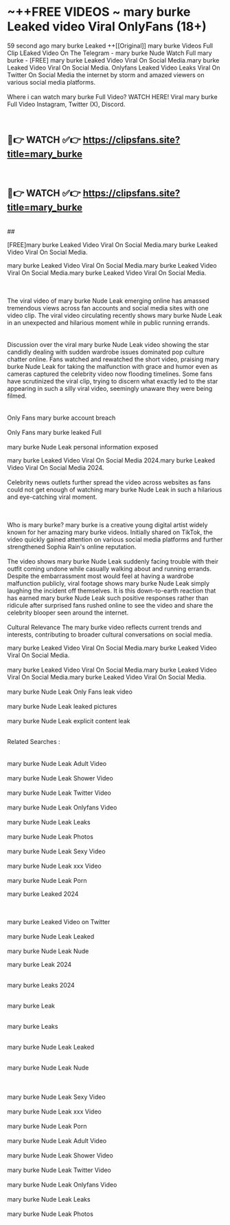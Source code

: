 # ~++FREE VIDEOS ~ mary burke Leaked video Viral OnlyFans (18+)<br>


59 second ago mary burke Leaked ++[[Original]] mary burke Videos Full Clip LEaked Video On The Telegram  - mary burke Nude  Watch Full mary burke - [FREE] mary burke Leaked Video Viral On Social Media.mary burke Leaked Video Viral On Social Media.   Onlyfans Leaked Video Leaks Viral On Twitter On Social Media the internet by storm and amazed viewers on various social media platforms. <br><br>
Where i can watch mary burke Full Video? WATCH HERE! Viral mary burke Full Video Instagram, Twitter (X), Discord. <br>


 <br>

##  🔴👉 WATCH ✅👉  <a href="https://clipsfans.site?title=mary_burke&ref=git">https://clipsfans.site?title=mary_burke</a> <br>
  <br>

##  🔴👉 WATCH ✅👉  <a href="https://clipsfans.site?title=mary_burke&ref=git">https://clipsfans.site?title=mary_burke</a> <br>
  <br>
  ##



[FREE]mary burke Leaked Video Viral On Social Media.mary burke Leaked Video Viral On Social Media. <br>

mary burke Leaked Video Viral On Social Media.mary burke Leaked Video Viral On Social Media.mary burke Leaked Video Viral On Social Media. <br>


  <br>

  <br>
The viral video of mary burke Nude Leak emerging online has amassed tremendous views across fan accounts and social media sites with one video clip. The viral video circulating recently shows mary burke Nude Leak in an unexpected and hilarious moment while in public running errands.<br>
<br>


<br>
Discussion over the viral mary burke Nude Leak video showing the star candidly dealing with sudden wardrobe issues dominated pop culture chatter online. Fans watched and rewatched the short video, praising mary burke Nude Leak for taking the malfunction with grace and humor even as cameras captured the celebrity video now flooding timelines. Some fans have scrutinized the viral clip, trying to discern what exactly led to the star appearing in such a silly viral video, seemingly unaware they were being filmed.<br>
<br>
<br> 
Only Fans mary burke account breach<br>
<br>
Only Fans mary burke leaked Full <br>
<br>
mary burke Nude Leak personal information exposed<br>

mary burke Leaked Video Viral On Social Media 2024.mary burke Leaked Video Viral On Social Media 2024. <br>
<br>
Celebrity news outlets further spread the video across websites as fans could not get enough of watching mary burke Nude Leak in such a hilarious and eye-catching viral moment.<br>
<br>

<br>
Who is mary burke? mary burke is a creative young digital artist widely known for her amazing mary burke videos. Initially shared on TikTok, the video quickly gained attention on various social media platforms and further strengthened Sophia Rain's online reputation.<br>
<br>
The video shows mary burke Nude Leak suddenly facing trouble with their outfit coming undone while casually walking about and running errands. Despite the embarrassment most would feel at having a wardrobe malfunction publicly, viral footage shows mary burke Nude Leak simply laughing the incident off themselves. It is this down-to-earth reaction that has earned mary burke Nude Leak such positive responses rather than ridicule after surprised fans rushed online to see the video and share the celebrity blooper seen around the internet.<br>
<br>
Cultural Relevance The mary burke video reflects current trends and interests, contributing to broader cultural conversations on social media.<br>

mary burke Leaked Video Viral On Social Media.mary burke Leaked Video Viral On Social Media.<br>
<br>
mary burke Leaked Video Viral On Social Media.mary burke Leaked Video Viral On Social Media.mary burke Leaked Video Viral On Social Media.<br>
<br>
mary burke Nude Leak Only Fans leak video<br>
<br>
mary burke Nude Leak leaked pictures<br>
<br>
mary burke Nude Leak explicit content leak<br>


<br>
Related Searches :<br>
<br>

<br>
mary burke Nude Leak Adult Video<br>
<br>
mary burke Nude Leak Shower Video<br>
<br>
mary burke Nude Leak Twitter Video<br>
<br>
mary burke Nude Leak Onlyfans Video<br>
<br>
mary burke Nude Leak Leaks<br>
<br>
mary burke Nude Leak Photos<br>

<br>
mary burke Nude Leak Sexy Video<br>
<br>
mary burke Nude Leak xxx Video<br>
<br>
mary burke Nude Leak Porn<br>

mary burke  Leaked 2024 <br> <br>
<br>

mary burke Leaked Video on Twitter <br>
<br>
mary burke Nude Leak Leaked<br>
<br>
mary burke Nude Leak Nude<br>


mary burke  Leak 2024 <br> <br>



mary burke  Leaks 2024 <br> <br>



 
mary burke  Leak<br> <br>



mary burke  Leaks<br> <br>


mary burke Nude Leak Leaked<br> <br>

mary burke Nude Leak Nude<br> <br>
<br> <br>
mary burke Nude Leak Sexy Video
<br> <br>
mary burke Nude Leak xxx Video
<br> <br>
mary burke Nude Leak Porn
<br> <br>
mary burke Nude Leak Adult Video
<br> <br>
mary burke Nude Leak Shower Video
<br> <br>
mary burke Nude Leak Twitter Video
<br> <br>
mary burke Nude Leak Onlyfans Video
<br> <br>
mary burke Nude Leak Leaks
<br> <br>
mary burke Nude Leak Photos






</p>




 



</p>










